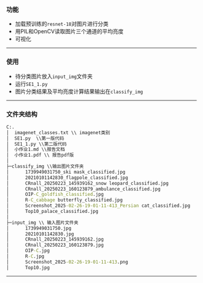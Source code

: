 ### 功能
- 加载预训练的`resnet-18`对图片进行分类
- 用PIL和OpenCV读取图片三个通道的平均亮度
- 可视化

---

### 使用

- 待分类图片放入`input_img`文件夹
- 运行`SE1_1.py`
- 图片分类结果及平均亮度计算结果输出在`classify_img`

---
### 文件夹结构
```cmd
C:.
│  imagenet_classes.txt \\ imagenet类别
│  SE1.py  \\第一版代码
│  SE1_1.py \\第二版代码
│  小作业1.md \\报告文档
│  小作业1.pdf \\ 报告pdf版
│
├─classify_img \\输出图片文件夹
│      1739949031750_ski mask_classified.jpg
│      20210101142830_flagpole_classified.jpg
│      CRnall_20250223_145939162_snow leopard_classified.jpg
│      CRnall_20250223_160123879_ambulance_classified.jpg
│      OIP-C_goldfish_classified.jpg
│      R-C_cabbage butterfly_classified.jpg
│      Screenshot_2025-02-26-19-01-11-413_Persian cat_classified.jpg
│      Top10_palace_classified.jpg
│
├─input_img \\ 输入图片文件夹
│      1739949031750.jpg
│      20210101142830.jpg
│      CRnall_20250223_145939162.jpg
│      CRnall_20250223_160123879.jpg
│      OIP-C.jpg
│      R-C.jpg
│      Screenshot_2025-02-26-19-01-11-413.png
│      Top10.jpg
```

---
